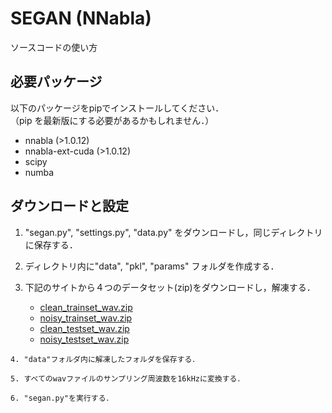 # SEGAN (NNabla)

ソースコードの使い方

##  必要パッケージ

以下のパッケージをpipでインストールしてください．  
（pip を最新版にする必要があるかもしれません．）

  - nnabla (>1.0.12)
  - nnabla-ext-cuda (>1.0.12)
  - scipy
  - numba
  


## ダウンロードと設定

   1.   "segan.py", "settings.py", "data.py" をダウンロードし，同じディレクトリに保存する．
   
   2.   ディレクトリ内に"data", "pkl", "params" フォルダを作成する．
   
   3.   下記のサイトから４つのデータセット(zip)をダウンロードし，解凍する．  
   
          - [clean_trainset_wav.zip](http://datashare.is.ed.ac.uk/bitstream/handle/10283/1942/clean_trainset_wav.zip)
          - [noisy_trainset_wav.zip](http://datashare.is.ed.ac.uk/bitstream/handle/10283/1942/noisy_trainset_wav.zip)
          - [clean_testset_wav.zip](http://datashare.is.ed.ac.uk/bitstream/handle/10283/1942/clean_testset_wav.zip)
          - [noisy_testset_wav.zip](http://datashare.is.ed.ac.uk/bitstream/handle/10283/1942/noisy_testset_wav.zip)
          
    4. "data"フォルダ内に解凍したフォルダを保存する．
         
    5. すべてのwavファイルのサンプリング周波数を16kHzに変換する．  
    
    6. "segan.py"を実行する．
    
##


